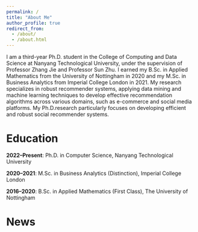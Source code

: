 ```yaml
---
permalink: /
title: "About Me"
author_profile: true
redirect_from: 
  - /about/
  - /about.html
---
```



I am a third-year Ph.D. student in the College of Computing and Data Science at Nanyang Technological University, under the supervision of Professor Zhang Jie and Professor Sun Zhu. I earned my B.Sc. in Applied Mathematics from the University of Nottingham in 2020 and my M.Sc. in Business Analytics from Imperial College London in 2021. My research specializes in robust recommender systems, applying data mining and machine learning techniques to develop effective recommendation algorithms across various domains, such as e-commerce and social media platforms. My Ph.D.research particularly focuses on developing efficient and robust social recommender systems.



Education
======

**2022–Present**: Ph.D. in Computer Science, Nanyang Technological University

**2020–2021**: M.Sc. in Business Analytics (Distinction), Imperial College London

**2016–2020**: B.Sc. in Applied Mathematics (First Class), The University of Nottingham


News
======



